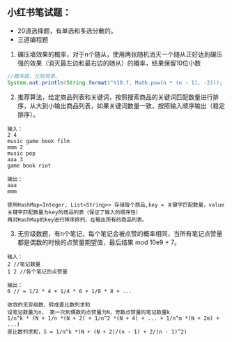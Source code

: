 ## 小红书笔试题：
* 20道选择题，有单选和多选分散的。
* 三道编程题

1. 碾压墙效果的概率，对于n个随从，使用两张随机消灭一个随从正好达到碾压强的效果（消灭最左边和最右边的随从）的概率，结果保留10位小数
```java
//概率题，比较简单。
System.out.println(String.format("%10.f, Math.pow(n * (n - 1), -2)));
```
2. 推荐算法，给定商品列表和关键词，按照搜索商品的关键词匹配数量进行排序，从大到小输出商品列表，如果关键词数量一致，按照输入顺序输出（稳定排序）。
```
输入：
2 4
music game book film
mmm 2
music pop
aaa 3
game book riot

输出：
aaa
mmm

使用HashMap<Integer, List<String>> 存储每个商品,key = 关键字匹配数量，value关键字匹配数量为key的商品列表（保证了输入的顺序性）
再对HashMap的key进行降序排列，在输出所有的商品列表。
```

3. 无穷级数题，有n个笔记，每个笔记会被点赞的概率相同，当所有笔记点赞量都是偶数的时候的点赞量期望值，最后结果 mod 10e9 + 7。
```
输入：
2 //笔记数量
1 2 //各个笔记的点赞量

输出：
6 // = 1/2 * 4 + 1/4 * 6 + 1/8 * 8 + ...

收敛的无穷级数，转成差比数列求和
设笔记数量为n， 第一次到偶数的点赞量为N，奇数点赞量的笔记数量k
1/n^k * (N + 1/n *(N + 2) + 1/n^2 *(N + 4) + ... + 1/n^m *(N + 2m) + ...)
差比数列求和，S = 1/n^k *(N + (N + 2)/(n - 1) + 2/(n - 1)^2)
```
